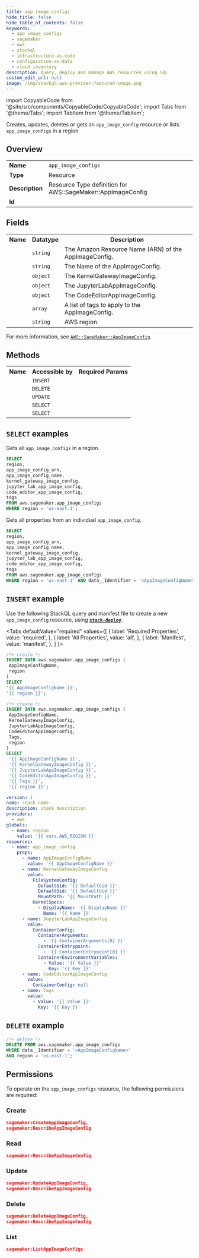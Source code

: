 ```yaml
---
title: app_image_configs
hide_title: false
hide_table_of_contents: false
keywords:
  - app_image_configs
  - sagemaker
  - aws
  - stackql
  - infrastructure-as-code
  - configuration-as-data
  - cloud inventory
description: Query, deploy and manage AWS resources using SQL
custom_edit_url: null
image: /img/stackql-aws-provider-featured-image.png
---
```


import CopyableCode from '@site/src/components/CopyableCode/CopyableCode';
import Tabs from '@theme/Tabs';
import TabItem from '@theme/TabItem';

Creates, updates, deletes or gets an <code>app_image_config</code> resource or lists <code>app_image_configs</code> in a region

## Overview
<table>
<tbody>
<tr><td><b>Name</b></td><td><code>app_image_configs</code></td></tr>
<tr><td><b>Type</b></td><td>Resource</td></tr>
<tr><td><b>Description</b></td><td>Resource Type definition for AWS::SageMaker::AppImageConfig</td></tr>
<tr><td><b>Id</b></td><td><CopyableCode code="aws.sagemaker.app_image_configs" /></td></tr>
</tbody>
</table>

## Fields
<table>
<tbody>
<tr><th>Name</th><th>Datatype</th><th>Description</th></tr><tr><td><CopyableCode code="app_image_config_arn" /></td><td><code>string</code></td><td>The Amazon Resource Name (ARN) of the AppImageConfig.</td></tr>
<tr><td><CopyableCode code="app_image_config_name" /></td><td><code>string</code></td><td>The Name of the AppImageConfig.</td></tr>
<tr><td><CopyableCode code="kernel_gateway_image_config" /></td><td><code>object</code></td><td>The KernelGatewayImageConfig.</td></tr>
<tr><td><CopyableCode code="jupyter_lab_app_image_config" /></td><td><code>object</code></td><td>The JupyterLabAppImageConfig.</td></tr>
<tr><td><CopyableCode code="code_editor_app_image_config" /></td><td><code>object</code></td><td>The CodeEditorAppImageConfig.</td></tr>
<tr><td><CopyableCode code="tags" /></td><td><code>array</code></td><td>A list of tags to apply to the AppImageConfig.</td></tr>
<tr><td><CopyableCode code="region" /></td><td><code>string</code></td><td>AWS region.</td></tr>
</tbody>
</table>

For more information, see <a href="https://docs.aws.amazon.com/AWSCloudFormation/latest/UserGuide/aws-resource-sagemaker-appimageconfig.html"><code>AWS::SageMaker::AppImageConfig</code></a>.

## Methods

<table>
<tbody>
  <tr>
    <th>Name</th>
    <th>Accessible by</th>
    <th>Required Params</th>
  </tr>
  <tr>
    <td><CopyableCode code="create_resource" /></td>
    <td><code>INSERT</code></td>
    <td><CopyableCode code="AppImageConfigName, region" /></td>
  </tr>
  <tr>
    <td><CopyableCode code="delete_resource" /></td>
    <td><code>DELETE</code></td>
    <td><CopyableCode code="data__Identifier, region" /></td>
  </tr>
  <tr>
    <td><CopyableCode code="update_resource" /></td>
    <td><code>UPDATE</code></td>
    <td><CopyableCode code="data__Identifier, data__PatchDocument, region" /></td>
  </tr>
  <tr>
    <td><CopyableCode code="list_resources" /></td>
    <td><code>SELECT</code></td>
    <td><CopyableCode code="region" /></td>
  </tr>
  <tr>
    <td><CopyableCode code="get_resource" /></td>
    <td><code>SELECT</code></td>
    <td><CopyableCode code="data__Identifier, region" /></td>
  </tr>
</tbody>
</table>

## `SELECT` examples
Gets all <code>app_image_configs</code> in a region.
```sql
SELECT
region,
app_image_config_arn,
app_image_config_name,
kernel_gateway_image_config,
jupyter_lab_app_image_config,
code_editor_app_image_config,
tags
FROM aws.sagemaker.app_image_configs
WHERE region = 'us-east-1';
```
Gets all properties from an individual <code>app_image_config</code>.
```sql
SELECT
region,
app_image_config_arn,
app_image_config_name,
kernel_gateway_image_config,
jupyter_lab_app_image_config,
code_editor_app_image_config,
tags
FROM aws.sagemaker.app_image_configs
WHERE region = 'us-east-1' AND data__Identifier = '<AppImageConfigName>';
```

## `INSERT` example

Use the following StackQL query and manifest file to create a new <code>app_image_config</code> resource, using [__`stack-deploy`__](https://pypi.org/project/stack-deploy/).

<Tabs
    defaultValue="required"
    values={[
      { label: 'Required Properties', value: 'required', },
      { label: 'All Properties', value: 'all', },
      { label: 'Manifest', value: 'manifest', },
    ]
}>
<TabItem value="required">

```sql
/*+ create */
INSERT INTO aws.sagemaker.app_image_configs (
 AppImageConfigName,
 region
)
SELECT 
'{{ AppImageConfigName }}',
'{{ region }}';
```
</TabItem>
<TabItem value="all">

```sql
/*+ create */
INSERT INTO aws.sagemaker.app_image_configs (
 AppImageConfigName,
 KernelGatewayImageConfig,
 JupyterLabAppImageConfig,
 CodeEditorAppImageConfig,
 Tags,
 region
)
SELECT 
 '{{ AppImageConfigName }}',
 '{{ KernelGatewayImageConfig }}',
 '{{ JupyterLabAppImageConfig }}',
 '{{ CodeEditorAppImageConfig }}',
 '{{ Tags }}',
 '{{ region }}';
```
</TabItem>
<TabItem value="manifest">

```yaml
version: 1
name: stack name
description: stack description
providers:
  - aws
globals:
  - name: region
    value: '{{ vars.AWS_REGION }}'
resources:
  - name: app_image_config
    props:
      - name: AppImageConfigName
        value: '{{ AppImageConfigName }}'
      - name: KernelGatewayImageConfig
        value:
          FileSystemConfig:
            DefaultGid: '{{ DefaultGid }}'
            DefaultUid: '{{ DefaultUid }}'
            MountPath: '{{ MountPath }}'
          KernelSpecs:
            - DisplayName: '{{ DisplayName }}'
              Name: '{{ Name }}'
      - name: JupyterLabAppImageConfig
        value:
          ContainerConfig:
            ContainerArguments:
              - '{{ ContainerArguments[0] }}'
            ContainerEntrypoint:
              - '{{ ContainerEntrypoint[0] }}'
            ContainerEnvironmentVariables:
              - Value: '{{ Value }}'
                Key: '{{ Key }}'
      - name: CodeEditorAppImageConfig
        value:
          ContainerConfig: null
      - name: Tags
        value:
          - Value: '{{ Value }}'
            Key: '{{ Key }}'

```
</TabItem>
</Tabs>

## `DELETE` example

```sql
/*+ delete */
DELETE FROM aws.sagemaker.app_image_configs
WHERE data__Identifier = '<AppImageConfigName>'
AND region = 'us-east-1';
```

## Permissions

To operate on the <code>app_image_configs</code> resource, the following permissions are required:

### Create
```json
sagemaker:CreateAppImageConfig,
sagemaker:DescribeAppImageConfig
```

### Read
```json
sagemaker:DescribeAppImageConfig
```

### Update
```json
sagemaker:UpdateAppImageConfig,
sagemaker:DescribeAppImageConfig
```

### Delete
```json
sagemaker:DeleteAppImageConfig,
sagemaker:DescribeAppImageConfig
```

### List
```json
sagemaker:ListAppImageConfigs
```
